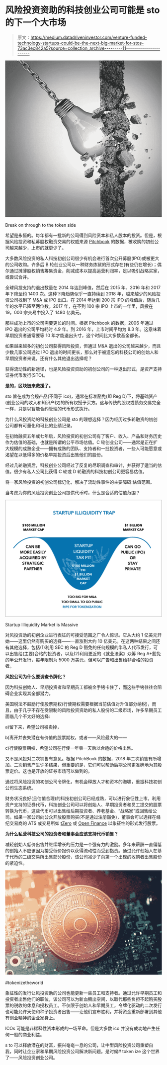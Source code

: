 # 风险投资资助的科技创业公司可能是 sto 的下一个大市场

> 原文：<https://medium.datadriveninvestor.com/venture-funded-technology-startups-could-be-the-next-big-market-for-stos-73ac3ec842a5?source=collection_archive---------11----------------------->

![](img/96c17403dcc95acadcf2bffc0cf4ecb1.png)

Break on through to the token side

希望是永恒的。每年都有一批新的公司得到风险资本和私人股本的投资。但是，根据风险投资和私募股权融资交易的权威来源 [Pitchbook](https://pitchbook.com/) 的数据，被收购的初创公司越来越少，上市的就更少了。

大多数风险投资的私人科技初创公司很少有机会进行首次公开募股(IPO)或被更大的公司收购。许多后 B 轮创业公司以一种财务炼狱的形式存在(有些仍在增长)；偶尔通过摊薄股权销售筹集资金，削减成本以提高运营利润率，足以吸引战略买家，或尝试合并。

全球风投支持的退出数量在 2014 年达到峰值，然后在 2015 年、2016 年和 2017 年下降至约 1400 次。这种下降趋势似乎一直持续到 2018 年，越来越少的风险投资公司找到了 M&A 或 IPO 出口。在 2014 年达到 200 宗 IPO 的峰值后，随后几年的水平已降至两位数。2017 年，在不到 100 宗 IPO 上市的一年里，风投在 19，000 宗交易中投入了 1480 亿美元。

那些成功上市的公司需要更长的时间。根据 Pitchbook 的数据，2006 年通过 IPO 退出的公司平均耗时 4.9 年。到 2016 年，上市时间平均为 8.3 年。这意味着早期投资者通常要等 10 年才能退出头寸，这个时间比大多数基金都长。

如果越来越多的初创公司获得风险投资，但通过 M&A 退出的公司越来越少，而且少数几家公司通过 IPO 退出的时间更长，那么对于被遗忘的科技公司的创始人和早期投资者来说，还有什么其他退出选择呢？

获得流动性的新途径，也是风险投资资助的初创公司的一种退出形式，是资产支持证券代币发行(STO)。

**是的，区块链来救援了。**

sto 旨在成为合规产品(不同于 ico)，通常在标准豁免(即 Reg D)下，将基础资产(创业公司的收入和知识产权)的所有权授予买方。这与传统的股权或债务交易完全一样，只是以智能合约管理的代币形式执行。

为什么风投资助的科技创业公司是 sto 的理想选择？因为经历过多轮融资的初创公司都有可量化和可比的业绩记录。

在初始融资五年或七年后，风险投资的初创公司有了客户、收入、产品和财务历史作为估值的基础，也就是所谓的公平市场估值。C 轮创业公司——通常是正在扩大规模的成熟企业——拥有成熟的团队、支持者和一批投资者，一些人可能愿意或渴望在以低得多的价格早期投资后出售他们的股份。

经过几轮融资后，科技创业公司经过了反复的尽职调查和审计，并获得了适当的估值。很少有私人公司比获得 C 轮或 D 轮融资的科技初创公司更容易估值。

将一家风险投资的初创公司标记化，解决了流动性事件的主要障碍:估值范围。

当考虑为你的风险投资创业公司提供代币时，什么是合适的估值范围？

![](img/1483c7dba1e5d44b8c71d1b94bf5ad1f.png)

Startup Illiquidity Market is Massive

对风投资助的初创企业进行表征的可接受范围之广令人惊讶。它从大约 1 亿美元开始——这里仍然有购买的选择——一直涨到大约 10 亿美元。在这两种结果之间还有其他选择，包括(1)利用 SEC 的 Reg D 豁免的任何规模的半私人代币发行，可以出售给(主要)合格的投资者，以及(2)利用更近的《就业法案》众筹 Reg A+豁免的半公开发行，每年限制为 5000 万美元，但可以广告和出售给非合格的投资者。

**风投公司为什么要调查令牌化？**

因为科技创始人、早期投资者和早期员工都被金手铐卡住了，而这些手铐往往会阻碍企业实现其全部潜力。

美国税法不鼓励行使股票期权(行使期权需要根据当前估值对升值部分纳税)，而且，由于几乎不存在受限制的风险投资资助的私人股份的二级市场，许多早期员工面临几个不太好的选择:

a)留下来，希望公司被卖掉，

b)离开并丧失潜在有价值的股票期权，或者——风险最大的——

c)行使股票期权，希望公司在行使一年零一天后以合适的价格出售。

又不是风投对二次销售有意见。根据 PitchBook 的数据，2018 年二次销售有所增加。二次销售产生许多结果，但重要的是，它们可以帮助后期公司更准确地为其股票定价。这也是开放的证券市场可以做到的。

通过将风险投资的初创公司令牌化，有机会释放人才和资本的海啸，重振科技初创公司生态系统。

财务状况良好(且估值合理)的科技初创公司已经成熟，可以进行象征性上市。利用资产支持的证券代币，科技创业公司可以将创始人、早期投资者和员工提交的股票转换为代币，这些代币可以出售给后期投资者、养老基金、“战略家”或回售给公司。如果一家公司向公众开放股票购买(不是通过注册豁免)，董事会可以选择在经纪交易商的 ATS 或交易所如 [tZero](https://www.tzero.com/) 或 [Open Finance](https://openfinance.io/) 以象征性的形式发行股票。

**为什么私营科技公司的投资者和董事会应该支持代币销售？**

减轻创始人低价出售并继续增长的压力是一个强有力的激励。多年来薪酬一直偏低的创始人不应该因为接受低价报价以获得流动性而受到指责。通过允许创始人在基于代币的二级交易所出售部分股份，该公司减少了向第一个出现的收购者出售股份的紧迫性。

![](img/0642f780bf5726a548f403a1f6cadc57.png)

#tokenizetheworld

象征性的发行让风投资助的公司也能更新一些员工和支持者。通过允许早期员工和投资者出售他们的职位，该公司可以为新血腾出空间，以取代那些负担不起购买股票的税收的休息和授权员工。不仅限于创始人和早期员工，令牌化驱动的二次发行也可能允许天使和种子投资者出售——让他们宣布胜利，并将资金重新部署到其他有创业精神的企业家身上。

ICOs 可能是非稀释性资本形成的一场革命。但是大多数 ico 并没有成功地产生任何一般的商业利益。

s to 可以释放潜在的财富，振兴奄奄一息的公司，让中型风险投资公司重塑自我，同时让企业家和早期风险投资公司解决新问题。是时候# token ize 这个世界了——风险投资创业公司。